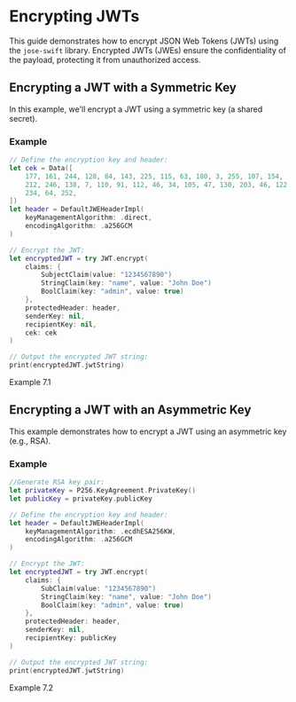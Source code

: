 # Encrypting JWTs

This guide demonstrates how to encrypt JSON Web Tokens (JWTs) using the `jose-swift` library. Encrypted JWTs (JWEs) ensure the confidentiality of the payload, protecting it from unauthorized access.

## Encrypting a JWT with a Symmetric Key

In this example, we'll encrypt a JWT using a symmetric key (a shared secret).

### Example

```swift
// Define the encryption key and header:
let cek = Data([
    177, 161, 244, 128, 84, 143, 225, 115, 63, 180, 3, 255, 107, 154,
    212, 246, 138, 7, 110, 91, 112, 46, 34, 105, 47, 130, 203, 46, 122,
    234, 64, 252,
])
let header = DefaultJWEHeaderImpl(
    keyManagementAlgorithm: .direct,
    encodingAlgorithm: .a256GCM
)

// Encrypt the JWT:
let encryptedJWT = try JWT.encrypt(
    claims: {
        SubjectClaim(value: "1234567890")
        StringClaim(key: "name", value: "John Doe")
        BoolClaim(key: "admin", value: true)
    },
    protectedHeader: header,
    senderKey: nil,
    recipientKey: nil,
    cek: cek
)

// Output the encrypted JWT string:
print(encryptedJWT.jwtString)
```
Example 7.1

## Encrypting a JWT with an Asymmetric Key

This example demonstrates how to encrypt a JWT using an asymmetric key (e.g., RSA).

### Example

```swift
//Generate RSA key pair:
let privateKey = P256.KeyAgreement.PrivateKey()
let publicKey = privateKey.publicKey

// Define the encryption key and header:
let header = DefaultJWEHeaderImpl(
    keyManagementAlgorithm: .ecdhESA256KW,
    encodingAlgorithm: .a256GCM
)

// Encrypt the JWT:
let encryptedJWT = try JWT.encrypt(
    claims: {
        SubClaim(value: "1234567890")
        StringClaim(key: "name", value: "John Doe")
        BoolClaim(key: "admin", value: true)
    },
    protectedHeader: header,
    senderKey: nil,
    recipientKey: publicKey
)

// Output the encrypted JWT string:
print(encryptedJWT.jwtString)
```
Example 7.2
